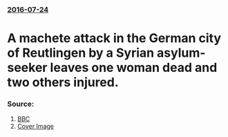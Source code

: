 ### [2016-07-24](/news/2016/07/24/index.md)

# A machete attack in the German city of Reutlingen by a Syrian asylum-seeker leaves one woman dead and two others injured. 




### Source:

1. [BBC](http://www.bbc.com/news/world-europe-36879196)
1. [Cover Image](http://ichef.bbci.co.uk/news/1024/cpsprodpb/166A2/production/_90501819_reutlingenmachete.jpg)
